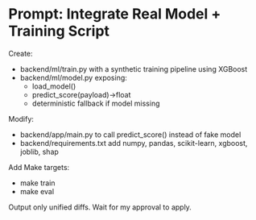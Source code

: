 # Prompt: Integrate Real Model + Training Script

Create:
- backend/ml/train.py with a synthetic training pipeline using XGBoost
- backend/ml/model.py exposing:
   - load_model()
   - predict_score(payload)->float
   - deterministic fallback if model missing

Modify:
- backend/app/main.py to call predict_score() instead of fake model
- backend/requirements.txt add numpy, pandas, scikit-learn, xgboost, joblib, shap

Add Make targets:
- make train
- make eval

Output only unified diffs. Wait for my approval to apply.

